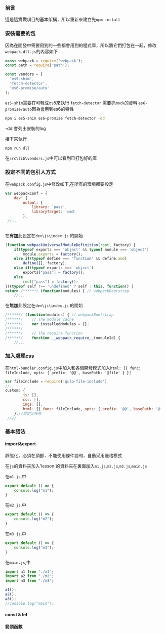 ### 前言

這是這實戰項目的基本架構，所以重新來建立先`npm install`

### 安裝需要的包

因為在開發中需要用到的一些都會用到的程式庫，所以將它們打包在一起，修改`webpack.dll.js`的內容如下

```js
const webpack = require('webpack');
const path = require('path');

const vendors = [
  'es5-shim',
  'fetch-detector',
  'es6-promise/auto'
];
```

`es5-shim`需要在可轉成es5來執行
`fetch-detector` 需要抓`mock`的資料
`es6-promise/auto`因為會用到es6的特性

```sh
npm i es5-shim es6-promise fetch-detector -dd
```

-dd 會列出安裝的log

接下來執行

```sh
npm run dll
```

在`src\lib\vendors.js`中可以看到已打包好的庫

### 設定不同的包引人方式

在`webpack.config.js`中修改如下,在所有的環境都要設定

```js
var webpackConf = {
    dev: {
        output: {
            library: 'pass',
            libraryTarget: 'umd'
        },
 //‧‧‧‧
        
```

在**有加**此設定在`dev\js\index.js` 的開始

```js
(function webpackUniversalModuleDefinition(root, factory) {
	if(typeof exports === 'object' && typeof module === 'object')
		module.exports = factory();
	else if(typeof define === 'function' && define.amd)
		define([], factory);
	else if(typeof exports === 'object')
		exports["pass"] = factory();
	else
		root["pass"] = factory();
})(typeof self !== 'undefined' ? self : this, function() {
return /******/ (function(modules) { // webpackBootstrap
    //....
```

在**無加**此設定在`dev\js\index.js` 的開始

```js
/******/ (function(modules) { // webpackBootstrap
/******/ 	// The module cache
/******/ 	var installedModules = {};
/******/
/******/ 	// The require function
/******/ 	function __webpack_require__(moduleId) {
    //...
```

### 加入處理css

在`html-bundler.config.js`中加入和各個開發模式加入`html: [{ func: fileInclude, opts: { prefix: '@@', basePath: '@file' } }]`

```js
var fileInclude = require('qulp-file-include')
//....
custom: {
        js: [],
        css: [],
        imgs: [],
        html: [{ func: fileInclude, opts: { prefix: '@@', basePath: '@file' } }]
    },//自定义任务
 ////       
```

### 基本語法

#### import&export

靜態化，必須在頂部，不能使用條件語句，自動采用嚴格模式

在`js`的資料夾加入'lesson'的資料夾在裏面加入`m1.js`,`m2.js`,`m3.js`,`main.js`

在`m1.js`,中

```js
export default () => {
    console.log("m1");
}
```
在`m2.js`,中

```js
export default () => {
    console.log("m2");
}
```
在`m3.js`,中

```js
export default () => {
    console.log("m3");
}
```
在`main.js`,中

```js
import a1 from "./m1";
import a2 from "./m2";
import a3 from "./m3";

a1();
a2();
a3();
//console.log("main");
```


#### const & let



#### 箭頭函數

